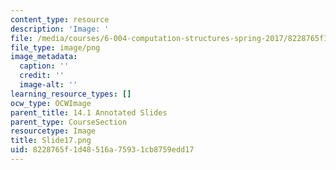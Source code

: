 ```yaml
---
content_type: resource
description: 'Image: '
file: /media/courses/6-004-computation-structures-spring-2017/8228765f1d48516a75931cb8759edd17_Slide17.png
file_type: image/png
image_metadata:
  caption: ''
  credit: ''
  image-alt: ''
learning_resource_types: []
ocw_type: OCWImage
parent_title: 14.1 Annotated Slides
parent_type: CourseSection
resourcetype: Image
title: Slide17.png
uid: 8228765f-1d48-516a-7593-1cb8759edd17
---
```

